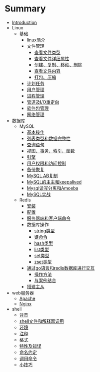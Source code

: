 # Summary

* [Introduction](README.md)
* Linux
    * 基础
        * [linux简介](Linux/基础/linux简介.md)
        * 文件管理
            * [查看文件类型](Linux/基础/文件管理/查看文件类型.md)
            * [查看文件详细属性](Linux/基础/文件管理/查看文件详细属性.md)
            * [创建、复制、移动、删除](Linux/基础/文件管理/zsgc.md)
            * [查看文件内容](Linux/基础/文件管理/查看文件内容.md)
            * [打包、压缩](Linux/基础/文件管理/打包压缩.md)
        * [计划任务](Linux/基础/计划任务.md)
        * [用户管理](Linux/基础/用户管理.md)
        * [进程管理](Linux/基础/进程管理.md)
        * [管道及I/O重定向](Linux/基础/管道及I-O重定向.md)
        * [软件包管理](Linux/基础/软件包管理.md)
        * [网络管理](Linux/基础/网络管理.md)
* 数据库
    * MySQL
        * [基本操作](数据库/MySQL/基本操作.md)
        * [列表类型和数据完整性](数据库/MySQL/列表类型和数据完整性.md)
        * [查询语句](数据库/MySQL/查询语句.md)
        * [视图、事务、索引、函数](数据库/MySQL/视图、事务、索引、函数.md)
        * [引擎](数据库/MySQL/引擎.md)
        * [用户权限和访问控制](数据库/MySQL/用户权限和访问控制.md)
        * [备份恢复](数据库/MySQL/备份恢复.md)
        * [MySQL AB复制](数据库/MySQL/MySQLAB复制.md)
        * [MySQL的主主和keepalived](数据库/MySQL/MySQL的主主和keepalived.md)
        * [Mysql读写分离和Amoeba](数据库/MySQL/Mysql读写分离和Amoeba.md)
        * [MySQL实战](数据库/MySQL/MySQL实战.md)
    * Redis
        * [安装](数据库/Redis/安装.md)
        * [配置](数据库/Redis/配置.md)
        * [服务器端和客户端命令](数据库/Redis/服务器端和客户端命令.md)
        * 数据库操作
            * [string类型](数据库/Redis/数据库操作/string类型.md)
            * [键命令](数据库/Redis/数据库操作/键命令.md)
            * [hash类型](数据库/Redis/数据库操作/hash类型.md)
            * [list类型](数据库/Redis/数据库操作/list类型.md)
            * [set类型](数据库/Redis/数据库操作/set类型.md)
            * [zset类型](数据库/Redis/数据库操作/zset类型.md)
        * [通过go语言和redis数据库进行交互](数据库/Redis/通过go语言和redis数据库进行交互/README.md)
            * [操作方法](数据库/Redis/通过go语言和redis数据库进行交互/操作方法.md)
            * [与案例结合](数据库/Redis/通过go语言和redis数据库进行交互/与案例结合.md)
        * [搭建主从](数据库/Redis/搭建主从.md)
* web服务器
    * [Apache](web服务器/Apache.md)
    * [Nginx](web服务器/Nginx.md)
* shell
    * [背景](shell/背景.md)
    * [shell文件和解释器调用](shell/Shell文件和解释器调用.md)
    * [环境](shell/环境.md)
    * [注释](shell/注释.md)
    * [格式](shell/格式.md)
    * [特性及错误](shell/特性及错误.md)
    * [命名约定](shell/命名约定.md)
    * [调用命令](shell/调用命令.md)
    * [小技巧](shell/小技巧.md)

